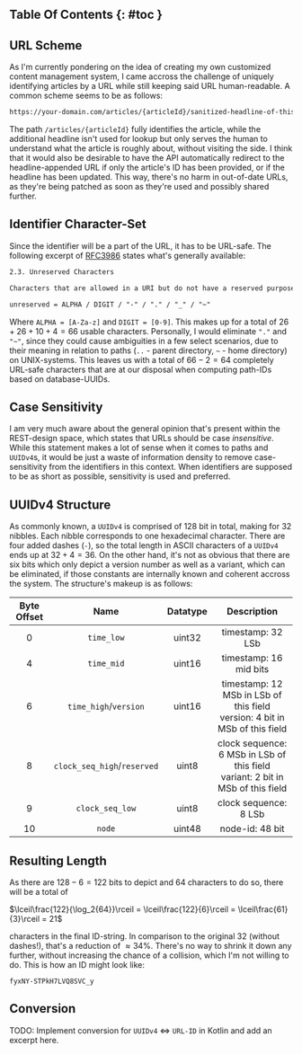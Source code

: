 ## Table Of Contents {: #toc }

## URL Scheme

As I'm currently pondering on the idea of creating my own customized content management system, I came accross the challenge of uniquely identifying articles by a URL while still keeping said URL human-readable. A common scheme seems to be as follows:

```txt
https://your-domain.com/articles/{articleId}/sanitized-headline-of-this-article
```

The path `/articles/{articleId}` fully identifies the article, while the additional headline isn't used for lookup but only serves the human to understand what the article is roughly about, without visiting the side. I think that it would also be desirable to have the API automatically redirect to the headline-appended URL if only the article's ID has been provided, or if the headline has been updated. This way, there's no harm in out-of-date URLs, as they're being patched as soon as they're used and possibly shared further.

## Identifier Character-Set

Since the identifier will be a part of the URL, it has to be URL-safe. The following excerpt of [RFC3986](https://www.ietf.org/rfc/rfc3986.txt) states what's generally available:

```txt
2.3. Unreserved Characters

Characters that are allowed in a URI but do not have a reserved purpose are called unreserved. These include uppercase and lowercase letters, decimal digits, hyphen, period, underscore, and tilde.

unreserved = ALPHA / DIGIT / "-" / "." / "_" / "~"
```

Where `ALPHA = [A-Za-z]` and `DIGIT = [0-9]`. This makes up for a total of $26 + 26 + 10 + 4 = 66$ usable characters. Personally, I would eliminate `"."` and `"~"`, since they could cause ambiguities in a few select scenarios, due to their meaning in relation to paths (`..` - parent directory, `~` - home directory) on UNIX-systems. This leaves us with a total of $66 - 2 = 64$ completely URL-safe characters that are at our disposal when computing path-IDs based on database-UUIDs.

## Case Sensitivity

I am very much aware about the general opinion that's present within the REST-design space, which states that URLs should be case *insensitive*. While this statement makes a lot of sense when it comes to paths and `UUIDv4`s, it would be just a waste of information density to remove case-sensitivity from the identifiers in this context. When identifiers are supposed to be as short as possible, sensitivity is used and preferred.

## UUIDv4 Structure

As commonly known, a `UUIDv4` is comprised of $128$ bit in total, making for $32$ nibbles. Each nibble corresponds to one hexadecimal character. There are four added dashes (`-`), so the total length in ASCII characters of a `UUIDv4` ends up at $32 + 4 = 36$. On the other hand, it's not as obvious that there are six bits which only depict a version number as well as a variant, which can be eliminated, if those constants are internally known and coherent accross the system. The structure's makeup is as follows:

| Byte Offset | Name | Datatype | Description |
|:--:|:-----------------------------:|:------:|:-----------------:|
|  0 | `time_low`                    | uint32 | timestamp: 32 LSb |
|  4 | `time_mid`                    | uint16 | timestamp: 16 mid bits |
|  6 | `time_high`/`version`         | uint16 | timestamp: 12 MSb in LSb of this field<br>version: 4 bit in MSb of this field |
|  8 | `clock_seq_high`/`reserved`   | uint8  | clock sequence: 6 MSb in LSb of this field<br>variant: 2 bit in MSb of this field |
|  9 | `clock_seq_low`               | uint8  | clock sequence: 8 LSb |
| 10 | `node`                        | uint48 | node-id: 48 bit |

## Resulting Length

As there are $128 - 6 = 122$ bits to depict and $64$ characters to do so, there will be a total of

$\lceil\frac{122}{\log_2{64}}\rceil = \lceil\frac{122}{6}\rceil = \lceil\frac{61}{3}\rceil = 21$

characters in the final ID-string. In comparison to the original $32$ (without dashes!), that's a reduction of $\approx 34\%$. There's no way to shrink it down any further, without increasing the chance of a collision, which I'm not willing to do. This is how an ID might look like:

```
fyxNY-STPkH7LVQ8SVC_y
```

## Conversion

TODO: Implement conversion for `UUIDv4` $\Leftrightarrow$ `URL-ID` in Kotlin and add an excerpt here.